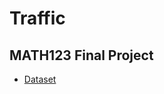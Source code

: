 # Traffic

## MATH123 Final Project

* [Dataset](https://www.kaggle.com/datasets/fedesoriano/traffic-prediction-dataset/code)
